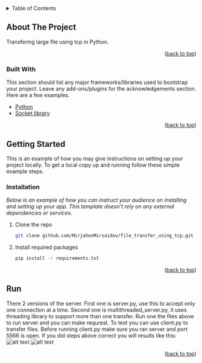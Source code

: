 <div id="top"></div>


<!-- TABLE OF CONTENTS -->
<details>
  <summary>Table of Contents</summary>
  <ol>
    <li>
      <a href="#about-the-project">About The Project</a>
      <ul>
        <li><a href="#built-with">Built With</a></li>
      </ul>
    </li>
    <li>
      <a href="#getting-started">Getting Started</a>
      <ul>
        <li><a href="#prerequisites">Prerequisites</a></li>
        <li><a href="#installation">Installation</a></li>
      </ul>
    </li>
    <li><a href="#usage">Usage</a></li>
    <li><a href="#roadmap">Roadmap</a></li>
    <li><a href="#contributing">Contributing</a></li>
    <li><a href="#license">License</a></li>
    <li><a href="#contact">Contact</a></li>
    <li><a href="#acknowledgments">Acknowledgments</a></li>
  </ol>
</details>



<!-- ABOUT THE PROJECT -->
## About The Project

Transfering large file using tcp in Python. 


<p align="right">(<a href="#top">back to top</a>)</p>



### Built With

This section should list any major frameworks/libraries used to bootstrap your project. Leave any add-ons/plugins for the acknowledgements section. Here are a few examples.

* [Python](https://www.python.org/)
* [Socket library](https://docs.python.org/3/library/socket.html)

<p align="right">(<a href="#top">back to top</a>)</p>



<!-- GETTING STARTED -->
## Getting Started

This is an example of how you may give instructions on setting up your project locally.
To get a local copy up and running follow these simple example steps.


### Installation

_Below is an example of how you can instruct your audience on installing and setting up your app. This template doesn't rely on any external dependencies or services._

1. Clone the repo
   ```sh
   git clone github.com/MirjahonMirsaidov/file_transfer_using_tcp.git
   ```
2. Install required packages
   ```sh
   pip install -r requirements.txt
   ```

<p align="right">(<a href="#top">back to top</a>)</p>



<!-- USAGE EXAMPLES -->
## Run
There 2 versions of the server. First one is server.py, use this to accept only one connection at a time. Second one is multithreaded_server.py, it uses threading library to support more than one transfer. Run one the files above to run server and you can make requrest. To test you can use client.py to transfer files. Before running client.py make sure you ran server and port 5566 is open. If you did steps above correct you will results like this:
![alt text](https://user-images.githubusercontent.com/60573267/171596484-91b49b36-f785-4c2a-a568-c35ab04f2885.png)
![alt text](https://user-images.githubusercontent.com/60573267/171596732-b8d72b54-11f3-4049-a8f1-d0d786e925a8.png)
<p align="right">(<a href="#top">back to top</a>)</p>

